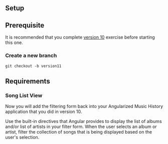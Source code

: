 ## Setup

## Prerequisite

It is recommended that you complete [version 10](../2-intermediate/MF_MUSIC_HISTORY.md) exercise before starting this one.

### Create a new branch

`git checkout -b version11`

## Requirements

### Song List View

Now you will add the filtering form back into your Angularized Music History application that you did in version 10.

Use the built-in directives that Angular provides to display the list of albums and/or list of artists in your filter form. When the user selects an album or artist, filter the collection of songs that is being displayed based on the user's selection.

